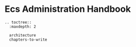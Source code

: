 # Ecs Administration Handbook


```eval_rst
.. toctree::
  :maxdepth: 2

  architecture
  chapters-to-write

```
